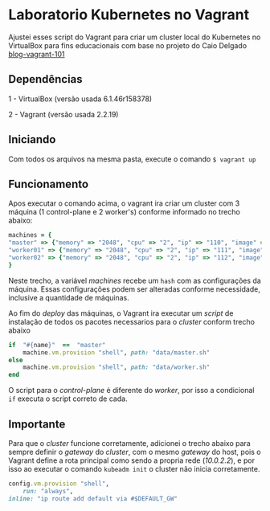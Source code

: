 # Laboratorio Kubernetes no Vagrant

Ajustei esses script do Vagrant para criar um cluster local do Kubernetes no VirtualBox para fins educacionais com base no projeto do Caio Delgado [blog-vagrant-101](https://github.com/caiodelgadonew/blog-vagrant-101)

## Dependências
1 - VirtualBox (versão usada 6.1.46r158378)

2 - Vagrant (versão usada 2.2.19)

## Iniciando
Com todos os arquivos na mesma pasta, execute o comando `$ vagrant up`

## Funcionamento
Apos executar o comando acima, o vagrant ira criar um cluster com 3 máquina (1 control-plane e 2 worker's) conforme informado no trecho abaixo:
```Ruby
machines = {
"master" => {"memory" => "2048", "cpu" => "2", "ip" => "110", "image" => "ubuntu/jammy64"},
"worker01" => {"memory" => "2048", "cpu" => "2", "ip" => "111", "image" => "ubuntu/jammy64"},
"worker02" => {"memory" => "2048", "cpu" => "2", "ip" => "112", "image" => "ubuntu/jammy64"},
}
```
Neste trecho, a variável *machines* recebe um `hash` com as configurações da máquina.
Essas configurações podem ser alteradas conforme necessidade, inclusive a quantidade de máquinas.

Ao fim do *deploy* das máquinas, o Vagrant ira executar um *script* de instalação de todos os pacotes necessarios para o *cluster* conform trecho abaixo
```Ruby
if  "#{name}"  ==  "master"
	machine.vm.provision "shell", path: "data/master.sh"
else
	machine.vm.provision "shell", path: "data/worker.sh"
end
```
O script para o *control-plane* ė diferente do *worker*, por isso a condicional `if` executa o script correto de cada.

## Importante
Para que o *cluster* funcione corretamente, adicionei o trecho abaixo para sempre definir o *gateway* do *cluster*, com o mesmo *gateway* do host, pois o Vagrant define a rota principal como sendo a propria rede (*10.0.2.2*), e por isso ao executar o comando `kubeadm init`  o cluster não inicia corretamente.
```Ruby
config.vm.provision "shell",
	run: "always",
inline: "ip route add default via #$DEFAULT_GW"